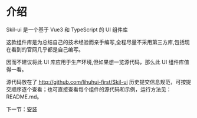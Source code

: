 # 介绍

Skil-ui 是一个基于 Vue3 和 TypeScript 的 UI 组件库

这款组件库是为总结自己的技术经验而亲手编写,全程尽量不采用第三方库,包括现在看到的官网几乎都是自己编写。

因而不建议将此 UI 库应用于生产环境,但如果想一览源代码，那么此 UI 组件库值得一看。

源代码放在了 http://github.com/lihuhui-first/Skil-ui
历史提交信息规范，可按提交顺序逐个查看；也可直接查看每个组件的源代码和示例，运行方法见：README.md。

下一节：[安装](#/doc/install)
